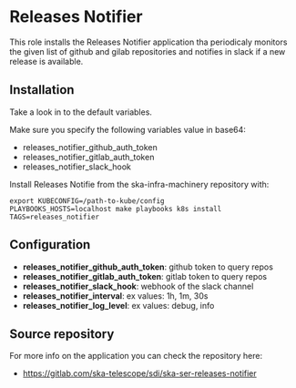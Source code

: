 # Releases Notifier

This role installs the Releases Notifier application tha periodicaly monitors the given list of github and gilab repositories and notifies in slack if a new release is available.

## Installation

Take a look in to the default variables.

Make sure you specify the following variables value in base64:

- releases_notifier_github_auth_token
- releases_notifier_gitlab_auth_token
- releases_notifier_slack_hook

Install Releases Notifie from the ska-infra-machinery repository with: 

```
export KUBECONFIG=/path-to-kube/config
PLAYBOOKS_HOSTS=localhost make playbooks k8s install TAGS=releases_notifier
```

## Configuration

- **releases_notifier_github_auth_token**: github token to query repos
- **releases_notifier_gitlab_auth_token**: gitlab token to query repos
- **releases_notifier_slack_hook**: webhook of the slack channel
- **releases_notifier_interval**: ex values: 1h, 1m, 30s
- **releases_notifier_log_level**: ex values: debug, info

## Source repository

For more info on the application you can check the repository here:
- https://gitlab.com/ska-telescope/sdi/ska-ser-releases-notifier
